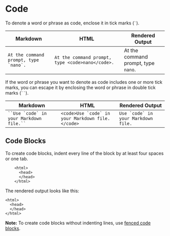 <h1 class="page-header">Code</h1>

To denote a word or phrase as code, enclose it in tick marks (`` ` ``).

<table class="table table-bordered">
  <thead>
    <tr>
      <th>Markdown</th>
      <th>HTML</th>
      <th>Rendered Output</th>
    </tr>
  </thead>
  <tbody>
    <tr>
      <td><code class="highlighter-rouge">At the command prompt, type `nano`.</code></td>
      <td><code class="highlighter-rouge">At the command prompt, type &lt;code&gt;nano&lt;/code&gt;. </code></td>
      <td>At the command prompt, type <code class="highlighter-rouge">nano</code>.</td>
    </tr>
  </tbody>
</table>

If the word or phrase you want to denote as code includes one or more tick marks, you can escape it by enclosing the word or phrase in double tick marks (<code>``</code>).

<table class="table table-bordered">
  <thead>
    <tr>
      <th>Markdown</th>
      <th>HTML</th>
      <th>Rendered Output</th>
    </tr>
  </thead>
  <tbody>
    <tr>
      <td><code>``Use `code` in your Markdown file.``</code></td>
      <td><code class="highlighter-rouge">&lt;code&gt;Use `code` in your Markdown file.&lt;/code&gt;</code></td>
      <td><code>Use `code` in your Markdown file.</code></td>
    </tr>
  </tbody>
</table>

## Code Blocks

To create code blocks, indent every line of the block by at least four spaces or one tab.

```text
    <html>
      <head>
      </head>
    </html>
```

The rendered output looks like this:

```text
<html>
  <head>
  </head>
</html>
```

<div class="alert alert-info">
  <i class="fa fa-info-circle" aria-hidden="true"></i> <strong>Note:</strong> To create code blocks without indenting lines, use <a href="/extended-syntax/#fenced-code-blocks">fenced code blocks</a>.
</div>
